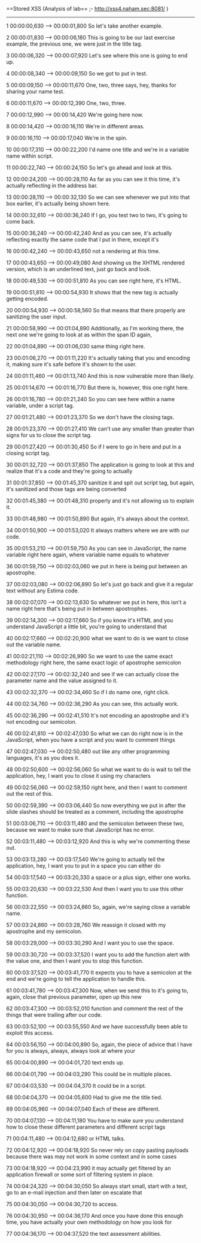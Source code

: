 ==Stored XSS (Analysis of lab== ;-  http://xss4.naham.sec:8081/ )





---

1
00:00:00,630 --> 00:00:01,800
So let's take another example.

2
00:00:01,830 --> 00:00:06,180
This is going to be our last exercise example, the previous one, we were just in the title tag.

3
00:00:06,320 --> 00:00:07,920
Let's see where this one is going to end up.

4
00:00:08,340 --> 00:00:09,150
So we got to put in test.

5
00:00:09,150 --> 00:00:11,670
One, two, three says, hey, thanks for sharing your name test.

6
00:00:11,670 --> 00:00:12,390
One, two, three.

7
00:00:12,990 --> 00:00:14,420
We're going here now.

8
00:00:14,420 --> 00:00:16,110
We're in different areas.

9
00:00:16,110 --> 00:00:17,040
We're in the spin.

10
00:00:17,310 --> 00:00:22,200
I'd name one title and we're in a variable name within script.

11
00:00:22,740 --> 00:00:24,150
So let's go ahead and look at this.

12
00:00:24,200 --> 00:00:28,110
As far as you can see it this time, it's actually reflecting in the address bar.

13
00:00:28,110 --> 00:00:32,130
So we can see whenever we put into that box earlier, it's actually being shown here.

14
00:00:32,610 --> 00:00:36,240
If I go, you test two to two, it's going to come back.

15
00:00:36,240 --> 00:00:42,240
And as you can see, it's actually reflecting exactly the same code that I put in there, except it's

16
00:00:42,240 --> 00:00:43,650
not a rendering at this time.

17
00:00:43,650 --> 00:00:49,080
And showing us the XHTML rendered version, which is an underlined text, just go back and look.

18
00:00:49,530 --> 00:00:51,810
As you can see right here, it's HTML.

19
00:00:51,810 --> 00:00:54,930
It shows that the new tag is actually getting encoded.

20
00:00:54,930 --> 00:00:58,560
So that means that there properly are sanitizing the user input.

21
00:00:58,990 --> 00:01:04,890
Additionally, as I'm working there, the next one we're going to look at as within the span ID again,

22
00:01:04,890 --> 00:01:06,030
same thing right here.

23
00:01:06,270 --> 00:01:11,220
It's actually taking that you and encoding it, making sure it's safe before it's shown to the user.

24
00:01:11,460 --> 00:01:13,740
And this is now vulnerable more than likely.

25
00:01:14,670 --> 00:01:16,770
But there is, however, this one right here.

26
00:01:16,780 --> 00:01:21,240
So you can see here within a name variable, under a script tag.

27
00:01:21,480 --> 00:01:23,370
So we don't have the closing tags.

28
00:01:23,370 --> 00:01:27,410
We can't use any smaller than greater than signs for us to close the script tag.

29
00:01:27,420 --> 00:01:30,450
So if I were to go in here and put in a closing script tag.

30
00:01:32,720 --> 00:01:37,850
The application is going to look at this and realize that it's a code and they're going to actually

31
00:01:37,850 --> 00:01:45,370
sanitize it and spit out script tag, but again, it's sanitized and those tags are being converted

32
00:01:45,380 --> 00:01:48,310
properly and it's not allowing us to explain it.

33
00:01:48,980 --> 00:01:50,890
But again, it's always about the context.

34
00:01:50,900 --> 00:01:53,020
It always matters where we are with our code.

35
00:01:53,210 --> 00:01:59,750
As you can see in JavaScript, the name variable right here again, where variable name equals to whatever

36
00:01:59,750 --> 00:02:03,060
we put in here is being put between an apostrophe.

37
00:02:03,080 --> 00:02:06,890
So let's just go back and give it a regular text without any Estima code.

38
00:02:07,070 --> 00:02:13,630
So whatever we put in here, this isn't a name right here that's being put in between apostrophes.

39
00:02:14,300 --> 00:02:17,660
So if you know it's HTML and you understand JavaScript a little bit, you're going to understand that

40
00:02:17,660 --> 00:02:20,900
what we want to do is we want to close out the variable name.

41
00:02:21,110 --> 00:02:26,990
So we want to use the same exact methodology right here, the same exact logic of apostrophe semicolon

42
00:02:27,170 --> 00:02:32,240
and see if we can actually close the parameter name and the value assigned to it.

43
00:02:32,370 --> 00:02:34,460
So if I do name one, right click.

44
00:02:34,760 --> 00:02:36,290
As you can see, this actually work.

45
00:02:36,290 --> 00:02:41,510
It's not encoding an apostrophe and it's not encoding our semicolon.

46
00:02:41,810 --> 00:02:47,030
So what we can do right now is in the JavaScript, when you have a script and you want to comment things

47
00:02:47,030 --> 00:02:50,480
out like any other programming languages, it's as you does it.

48
00:02:50,600 --> 00:02:56,060
So what we want to do is wait to tell the application, hey, I want you to close it using my characters

49
00:02:56,060 --> 00:02:59,150
right here, and then I want to comment out the rest of this.

50
00:02:59,390 --> 00:03:06,440
So now everything we put in after the slide slashes should be treated as a comment, including the apostrophe

51
00:03:06,710 --> 00:03:11,480
and the semicolon between these two, because we want to make sure that JavaScript has no error.

52
00:03:11,480 --> 00:03:12,920
And this is why we're commenting these out.

53
00:03:13,280 --> 00:03:17,540
We're going to actually tell the application, hey, I want you to put in a space you can either do

54
00:03:17,540 --> 00:03:20,330
a space or a plus sign, either one works.

55
00:03:20,630 --> 00:03:22,530
And then I want you to use this other function.

56
00:03:22,550 --> 00:03:24,860
So, again, we're saying close a variable name.

57
00:03:24,860 --> 00:03:28,760
We reassign it closed with my apostrophe and my semicolon.

58
00:03:29,000 --> 00:03:30,290
And I want you to use the space.

59
00:03:30,720 --> 00:03:37,520
I want you to add the function alert with the value one, and then I want you to stop this function.

60
00:03:37,520 --> 00:03:41,770
It expects you to have a semicolon at the end and we're going to tell the application to handle this.

61
00:03:41,780 --> 00:03:47,300
Now, when we send this to it's going to, again, close that previous parameter, open up this new

62
00:03:47,300 --> 00:03:52,010
function and comment the rest of the things that were trailing after our code.

63
00:03:52,100 --> 00:03:55,550
And we have successfully been able to exploit this access.

64
00:03:56,150 --> 00:04:00,890
So, again, the piece of advice that I have for you is always, always, always look at where your

65
00:04:00,890 --> 00:04:01,720
text ends up.

66
00:04:01,790 --> 00:04:03,290
This could be in multiple places.

67
00:04:03,530 --> 00:04:04,370
It could be in a script.

68
00:04:04,370 --> 00:04:05,600
Had to give me the title tied.

69
00:04:05,960 --> 00:04:07,040
Each of these are different.

70
00:04:07,130 --> 00:04:11,180
You have to make sure you understand how to close these different parameters and different script tags

71
00:04:11,480 --> 00:04:12,680
or HTML talks.

72
00:04:12,920 --> 00:04:18,920
So never rely on copy pasting payloads because there was may not work in some context and in some cases

73
00:04:18,920 --> 00:04:23,990
it may actually get filtered by an application firewall or some sort of filtering system in place.

74
00:04:24,320 --> 00:04:30,050
So always start small, start with a text, go to an e-mail injection and then later on escalate that

75
00:04:30,050 --> 00:04:30,720
to access.

76
00:04:30,950 --> 00:04:36,170
And once you have done this enough time, you have actually your own methodology on how you look for

77
00:04:36,170 --> 00:04:37,520
the text assessment abilities.